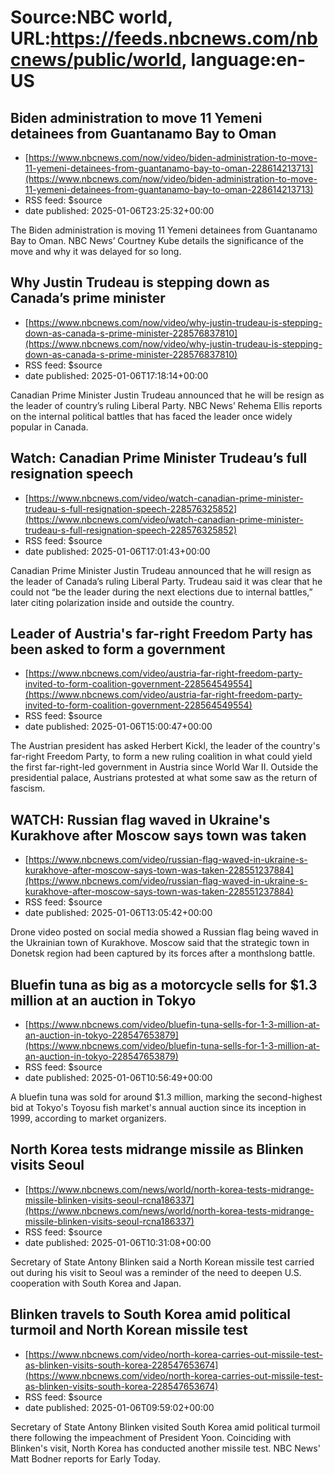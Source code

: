 # Source:NBC world, URL:https://feeds.nbcnews.com/nbcnews/public/world, language:en-US

## Biden administration to move 11 Yemeni detainees from Guantanamo Bay to Oman
 - [https://www.nbcnews.com/now/video/biden-administration-to-move-11-yemeni-detainees-from-guantanamo-bay-to-oman-228614213713](https://www.nbcnews.com/now/video/biden-administration-to-move-11-yemeni-detainees-from-guantanamo-bay-to-oman-228614213713)
 - RSS feed: $source
 - date published: 2025-01-06T23:25:32+00:00

The Biden administration is moving 11 Yemeni detainees from Guantanamo Bay to Oman. NBC News’ Courtney Kube details the significance of the move and why it was delayed for so long.

## Why Justin Trudeau is stepping down as Canada’s prime minister
 - [https://www.nbcnews.com/now/video/why-justin-trudeau-is-stepping-down-as-canada-s-prime-minister-228576837810](https://www.nbcnews.com/now/video/why-justin-trudeau-is-stepping-down-as-canada-s-prime-minister-228576837810)
 - RSS feed: $source
 - date published: 2025-01-06T17:18:14+00:00

Canadian Prime Minister Justin Trudeau announced that he will be resign as the leader of country’s ruling Liberal Party. NBC News’ Rehema Ellis reports on the internal political battles that has faced the leader once widely popular in Canada.

## Watch: Canadian Prime Minister Trudeau’s full resignation speech
 - [https://www.nbcnews.com/video/watch-canadian-prime-minister-trudeau-s-full-resignation-speech-228576325852](https://www.nbcnews.com/video/watch-canadian-prime-minister-trudeau-s-full-resignation-speech-228576325852)
 - RSS feed: $source
 - date published: 2025-01-06T17:01:43+00:00

Canadian Prime Minister Justin Trudeau announced that he will resign as the leader of Canada’s ruling Liberal Party. Trudeau said it was clear that he could not “be the leader during the next elections due to internal battles,” later citing polarization inside and outside the country.

## Leader of Austria's far-right Freedom Party has been asked to form a government
 - [https://www.nbcnews.com/video/austria-far-right-freedom-party-invited-to-form-coalition-government-228564549554](https://www.nbcnews.com/video/austria-far-right-freedom-party-invited-to-form-coalition-government-228564549554)
 - RSS feed: $source
 - date published: 2025-01-06T15:00:47+00:00

The Austrian president has asked Herbert Kickl, the leader of the country's far-right Freedom Party, to form a new ruling coalition in what could yield the first far-right-led government in Austria since World War II. Outside the presidential palace, Austrians protested at what some saw as the return of fascism.

## WATCH: Russian flag waved in Ukraine's Kurakhove after Moscow says town was taken
 - [https://www.nbcnews.com/video/russian-flag-waved-in-ukraine-s-kurakhove-after-moscow-says-town-was-taken-228551237884](https://www.nbcnews.com/video/russian-flag-waved-in-ukraine-s-kurakhove-after-moscow-says-town-was-taken-228551237884)
 - RSS feed: $source
 - date published: 2025-01-06T13:05:42+00:00

Drone video posted on social media showed a Russian flag being waved in the Ukrainian town of Kurakhove. Moscow said that the strategic town in Donetsk region had been captured by its forces after a monthslong battle.

## Bluefin tuna as big as a motorcycle sells for $1.3 million at an auction in Tokyo
 - [https://www.nbcnews.com/video/bluefin-tuna-sells-for-1-3-million-at-an-auction-in-tokyo-228547653879](https://www.nbcnews.com/video/bluefin-tuna-sells-for-1-3-million-at-an-auction-in-tokyo-228547653879)
 - RSS feed: $source
 - date published: 2025-01-06T10:56:49+00:00

A bluefin tuna was sold for around $1.3 million, marking the second-highest bid at Tokyo's Toyosu fish market's annual auction since its inception in 1999, according to market organizers.

## North Korea tests midrange missile as Blinken visits Seoul
 - [https://www.nbcnews.com/news/world/north-korea-tests-midrange-missile-blinken-visits-seoul-rcna186337](https://www.nbcnews.com/news/world/north-korea-tests-midrange-missile-blinken-visits-seoul-rcna186337)
 - RSS feed: $source
 - date published: 2025-01-06T10:31:08+00:00

Secretary of State Antony Blinken said a North Korean missile test carried out during his visit to Seoul was a reminder of the need to deepen U.S. cooperation with South Korea and Japan.

## Blinken travels to South Korea amid political turmoil and North Korean missile test
 - [https://www.nbcnews.com/video/north-korea-carries-out-missile-test-as-blinken-visits-south-korea-228547653674](https://www.nbcnews.com/video/north-korea-carries-out-missile-test-as-blinken-visits-south-korea-228547653674)
 - RSS feed: $source
 - date published: 2025-01-06T09:59:02+00:00

Secretary of State Antony Blinken visited South Korea amid political turmoil there following the impeachment of President Yoon. Coinciding with Blinken's visit, North Korea has conducted another missile test. NBC News' Matt Bodner reports for Early Today.

